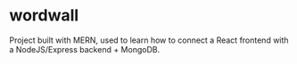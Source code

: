 # wordwall

Project built with MERN, used to learn how to connect a React frontend with a NodeJS/Express backend + MongoDB.
